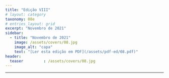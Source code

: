 ```yaml
---
title: "Edição VIII"
# layout: category
taxonomy: 08e
# entries_layout: grid
excerpt: "Novembro de 2021"
sidebar:
  - title: "Novembro de 2021"
    image: /assets/covers/08.jpg
    image_alt: "capa"
    text: "[Ler esta edição em PDF](/assets/pdf-ed/08.pdf)"
header:
  teaser         : /assets/covers/08.jpg
---
```


---